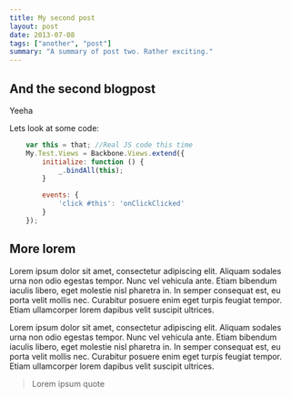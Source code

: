 ```yaml
---
title: My second post
layout: post
date: 2013-07-08
tags: ["another", "post"]
summary: "A summary of post two. Rather exciting."
---
```


## And the second blogpost
Yeeha

Lets look at some code:

```javascript
    var this = that; //Real JS code this time
    My.Test.Views = Backbone.Views.extend({
        initialize: function () {
            _.bindAll(this);
        }

        events: {
            'click #this': 'onClickClicked'
        }
    });
```

## More lorem
Lorem ipsum dolor sit amet, consectetur adipiscing elit. Aliquam sodales urna non odio egestas tempor. Nunc vel vehicula ante. Etiam bibendum iaculis libero, eget molestie nisl pharetra in. In semper consequat est, eu porta velit mollis nec. Curabitur posuere enim eget turpis feugiat tempor. Etiam ullamcorper lorem dapibus velit suscipit ultrices.

Lorem ipsum dolor sit amet, consectetur adipiscing elit. Aliquam sodales urna non odio egestas tempor. Nunc vel vehicula ante. Etiam bibendum iaculis libero, eget molestie nisl pharetra in. In semper consequat est, eu porta velit mollis nec. Curabitur posuere enim eget turpis feugiat tempor. Etiam ullamcorper lorem dapibus velit suscipit ultrices.

> Lorem ipsum quote